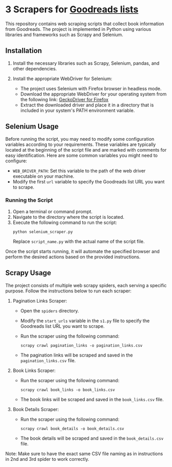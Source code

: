 # 3 Scrapers for [Goodreads lists](https://www.goodreads.com/list/show/22031.Nonfiction_With_a_Side_of_Self_Help?page=1)

This repository contains web scraping scripts that collect book information from Goodreads. The project is implemented in Python using various libraries and frameworks such as Scrapy and Selenium.

## Installation

1. Install the necessary libraries such as Scrapy, Selenium, pandas, and other dependencies.
   
2. Install the appropriate WebDriver for Selenium:
   
   - The project uses Selenium with Firefox browser in headless mode.
   - Download the appropriate WebDriver for your operating system from the following link: [GeckoDriver for Firefox](https://github.com/mozilla/geckodriver/releases)
   - Extract the downloaded driver and place it in a directory that is included in your system's PATH environment variable.

## Selenium Usage

Before running the script, you may need to modify some configuration variables according to your requirements. These variables are typically located at the beginning of the script file and are marked with comments for easy identification. Here are some common variables you might need to configure:

- `WEB_DRIVER_PATH`: Set this variable to the path of the web driver executable on your machine.
-  Modify the first `url` variable to specify the Goodreads list URL you want to scrape.

### Running the Script
1. Open a terminal or command prompt.
2. Navigate to the directory where the script is located.
3. Execute the following command to run the script:
   ```
   python selenium_scraper.py
   ```
   Replace `script_name.py` with the actual name of the script file.

Once the script starts running, it will automate the specified browser and perform the desired actions based on the provided instructions.

## Scrapy Usage

The project consists of multiple web scrapy spiders, each serving a specific purpose. Follow the instructions below to run each scraper:

1. Pagination Links Scraper:
   - Open the `spiders` directory.
   - Modify the `start_urls` variable in the `s1.py` file to specify the Goodreads list URL you want to scrape.
   - Run the scraper using the following command:

     ```shell
     scrapy crawl pagination_links -o pagination_links.csv
     ```

   - The pagination links will be scraped and saved in the `pagination_links.csv` file.

2. Book Links Scraper:
   - Run the scraper using the following command:

     ```shell
     scrapy crawl book_links -o book_links.csv
     ```

   - The book links will be scraped and saved in the `book_links.csv` file.

3. Book Details Scraper:
   - Run the scraper using the following command:

     ```shell
     scrapy crawl book_details -o book_details.csv
     ```

   - The book details will be scraped and saved in the `book_details.csv` file.

Note: Make sure to have the exact same CSV file naming as in instructions in 2nd and 3rd spider to work correctly.


